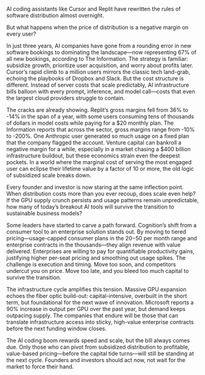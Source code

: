 AI coding assistants like Cursor and Replit have rewritten the rules of software distribution almost overnight.

But what happens when the price of distribution is a negative margin on every user?

In just three years, AI companies have gone from a rounding error in new software bookings to dominating the landscape—now representing 67% of all new bookings, according to The Information. The strategy is familiar: subsidize growth, prioritize user acquisition, and worry about profits later. Cursor’s rapid climb to a million users mirrors the classic tech land-grab, echoing the playbooks of Dropbox and Slack. But the cost structure is different. Instead of server costs that scale predictably, AI infrastructure bills balloon with every prompt, inference, and model call—costs that even the largest cloud providers struggle to contain.

The cracks are already showing. Replit’s gross margins fell from 36% to -14% in the span of a year, with some users consuming tens of thousands of dollars in model costs while paying for a $20 monthly plan. The Information reports that across the sector, gross margins range from -10% to -200%. One Anthropic user generated so much usage on a fixed plan that the company flagged the account. Venture capital can bankroll a negative margin for a while, especially in a market chasing a $400 billion infrastructure buildout, but these economics strain even the deepest pockets. In a world where the marginal cost of serving the most engaged user can eclipse their lifetime value by a factor of 10 or more, the old logic of subsidized scale breaks down.

Every founder and investor is now staring at the same inflection point. When distribution costs more than you ever recoup, does scale even help? If the GPU supply crunch persists and usage patterns remain unpredictable, how many of today’s breakout AI tools will survive the transition to sustainable business models?

Some leaders have started to carve a path forward. Cognition’s shift from a consumer tool to an enterprise solution stands out. By moving to tiered pricing—usage-capped consumer plans in the $20-$50 per month range and enterprise contracts in the thousands—they align revenue with value delivered. Enterprises are willing to pay for quantifiable productivity gains, justifying higher per-seat pricing and smoothing out usage spikes. The challenge is execution and timing. Move too soon, and competitors undercut you on price. Move too late, and you bleed too much capital to survive the transition.

The infrastructure cycle amplifies this tension. Massive GPU expansion echoes the fiber optic build-out: capital-intensive, overbuilt in the short term, but foundational for the next wave of innovation. Microsoft reports a 90% increase in output per GPU over the past year, but demand keeps outpacing supply. The companies that endure will be those that can translate infrastructure access into sticky, high-value enterprise contracts before the next funding window closes.

The AI coding boom rewards speed and scale, but the bill always comes due. Only those who can pivot from subsidized distribution to profitable, value-based pricing—before the capital tide turns—will still be standing at the next cycle. Founders and investors should act now, not wait for the market to force their hand.